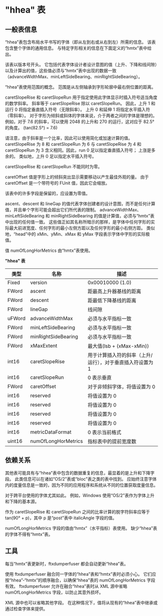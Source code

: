 # "hhea" 表

## 一般表信息

“hhea”表包含布局水平书写的字体（即从左到右或从右到左）所需的信息。 该表包含整个字体的通用信息。 与特定字形相关的信息在下面定义的“hmtx”表中给出。

该表以版本号开头。 它包括代表字体设计者设计意图的值（上升、下降和线间隙）以及计算出的值，这些值必须与“hmtx”表中出现的数据一致（advanceWidthMax、minLeftSideBearing、minRightSideBearing）。

“hhea”表使用范围的概念。 范围是从左侧轴承到字形轮廓中最右侧位置的距离。

caretSlopeRise 和 caretSlopeRun 用于指定使用此字体显示时插入符号适当角度的数学斜率。 斜率等于 caretSlopeRise 除以 caretSlopeRun。 因此，上升 1 和运行 0 将指定垂直插入符号（无限斜率）。 上升 0 和延伸 1 将指定水平插入符（零斜率）。 对于字形为倾斜或斜体的字体来说，介于两者之间的字体是理想的。 例如，对于 7.6 的斜率，可以使用 2048 的上升和 270 的运行，这对应于 82.5° 的角度。 (tan(82.5°) = 7.6)

请注意，由于斜率是一个比率，因此可以使用简化或加速计算的值。 caretSlopeRise 为 8 和 caretSlopeRun 为 6 与 caretSlopeRise 为 4 和 caretSlopeRun 为 3 含义相同。因此，run 0 足以指定垂直插入符号； 上涨是多余的。 类似地，上升 0 足以指定水平插入符号。

caretSlopeRise 和 caretSlopeRun 不能同时为零。

caretOffset 值是字形上的倾斜突出显示需要移动以产生最佳外观的量。 由于 caretOffset 是一个带符号的 FUnit 值，因此它会缩放。

该表中的许多字段是保留的，应设置为零值。

ascent、descent 和 lineGap 的值代表字体创建者的设计意图，而不是任何计算值，并且单个字形可能会超出它们所代表的限制。 advanceWidthMax、minLeftSideBearing 和 minRightSideBearing 的值是计算值，必须与“hmtx”表中出现的任何值一致。 这些值正如其名称所暗示的那样，是字体中任何字形的实际最大前进宽度、任何字形的最小左侧方距以及任何字形的最小右侧方距。 类似地，“head”中的 xMin、yMin、xMax 和 yMax 字段表示字体中字形的实际极值。

值 numOfLongHorMetrics 由“hmtx”表使用。

**"hhea" 表**

|类型|名称|描述|
|-|-|-|
|Fixed|	version|0x00010000 (1.0)
|FWord|	ascent|距最高上升器基线的距离
|FWord|	descent|距最低下降基线的距离
|FWord|	lineGap|线间隙
|uFWord|	advanceWidthMax|必须与水平指标一致
|FWord|	minLeftSideBearing|必须与水平指标一致
|FWord|	minRightSideBearing|必须与水平指标一致
|FWord|	xMaxExtent|最大值(lsb + (xMax-xMin))
|int16|	caretSlopeRise|用于计算插入符的斜率（上升/运行），对于垂直插入符设置为 1
|int16|	caretSlopeRun|0 表示垂直
|FWord|	caretOffset|对于非倾斜字体，将值设置为 0
|int16|	reserved|将值设置为 0
|int16|	reserved|将值设置为 0
|int16|	reserved|将值设置为 0
|int16|	reserved|将值设置为 0
|int16|	metricDataFormat|0 表示当前格式
|uint16|	numOfLongHorMetrics|指标表中的提前宽度数

## 依赖关系
其他表可能具有与“hhea”表中包含的数据重复的信息，最显着的是上升和下降字段。 此类信息可以在诸如“OS/2”表或“bloc”表之类的表中找到。 应始终注意字体内的度量信息是一致的，因为不同的应用程序和系统从不同的位置获取度量信息。

对于跨平台使用的字体尤其如此。 例如，Windows 使用“OS/2”表作为字体上升和下降的基本源。

作为 caretSlopeRise 和 caretSlopeRun 之间的比率计算的脱字符斜率应等于 tan(90° + p)，其中 p 是“post”表中 italicAngle 字段的值。

numOfLongHorMetrics 字段的值由“hmtx”（水平指标）表使用。 缺少“hhea”表的字体不得有“hmtx”表。

## 工具
每当“hmtx”表更新时，ftxdumperfuser 都会自动更新“hhea”表。

使用 ftxdumperfuser 融合同一字体的“hhea”表和“hmtx”表时必须小心。 它们应按“hhea”-“hmtx”的顺序融合，以确保“hhea”表的 numOfLongHorMetrics 字段有效。 ftxdumperfuser 允许在融合“hhea”表时从 XML 源中省略 numOfLongHorMetrics 字段，以防止其意外损坏。

XML 源中也可以省略其他字段。 在这种情况下，值将从现有的“hhea”表中继承或通过检查字体来提供。